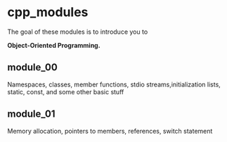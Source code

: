 # cpp_modules

The goal of these modules is to introduce you to

**Object-Oriented Programming.**

## module_00

Namespaces, classes, member functions, stdio streams,initialization lists, static, const, and some other basic stuff

## module_01

Memory allocation, pointers to members, references, switch statement
